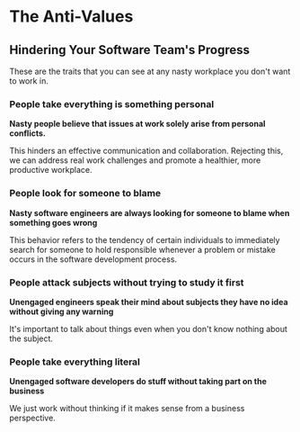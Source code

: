 # The Anti-Values

## Hindering Your Software Team's Progress

These are the traits that you can see at any nasty workplace you don't want to work in. 

### People take everything is something personal 
**Nasty people believe that issues at work solely arise from personal conflicts.** 

This hinders an effective communication and collaboration. Rejecting this, we can address real work challenges
and promote a healthier, more productive workplace.

### People look for someone to blame 
**Nasty software engineers are always looking for someone to blame when something goes wrong**

This behavior refers to the tendency of certain individuals to immediately search for someone to hold 
responsible whenever a problem or mistake occurs in the software development process.

### People attack subjects without trying to study it first
**Unengaged engineers speak their mind about subjects they have no idea without giving any warning**

It's important to talk about things even when you don't know nothing about the subject.

### People take everything literal
**Unengaged software developers do stuff without taking part on the business**

We just work without thinking if it makes sense from a business perspective.
